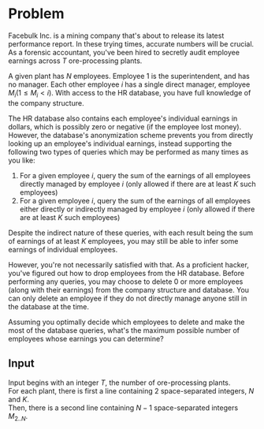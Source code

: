 # Problem

Facebulk Inc. is a mining company that's about to release its latest performance report. In these trying times, accurate numbers will be crucial. As a forensic accountant, you've been hired to secretly audit employee earnings across $T$ ore-processing plants.

A given plant has $N$ employees. Employee $1$ is the superintendent, and has no manager. Each other employee $i$ has a single direct manager, employee $M_i​ (1≤M_i<i)$. With access to the HR database, you have full knowledge of the company structure.

The HR database also contains each employee's individual earnings in dollars, which is possibly zero or negative (if the employee lost money). However, the database's anonymization scheme prevents you from directly looking up an employee's individual earnings, instead supporting the following two types of queries which may be performed as many times as you like:

1. For a given employee $i$, query the sum of the earnings of all employees directly managed by employee $i$ (only allowed if there are at least $K$ such employees)
1. For a given employee $i$, query the sum of the earnings of all employees either directly or indirectly managed by employee $i$ (only allowed if there are at least $K$ such employees)

Despite the indirect nature of these queries, with each result being the sum of earnings of at least $K$ employees, you may still be able to infer some earnings of individual employees.

However, you're not necessarily satisfied with that. As a proficient hacker, you've figured out how to drop employees from the HR database. Before performing any queries, you may choose to delete $0$ or more employees (along with their earnings) from the company structure and database. You can only delete an employee if they do not directly manage anyone still in the database at the time.

Assuming you optimally decide which employees to delete and make the most of the database queries, what's the maximum possible number of employees whose earnings you can determine?

## Input

Input begins with an integer $T$, the number of ore-processing plants.  
For each plant, there is first a line containing 2 space-separated integers, $N$ and $K$.  
Then, there is a second line containing $N−1$ space-separated integers $M_{2..N}$​.
